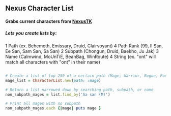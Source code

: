 ## Nexus Character List

#### Grabs current characters from [NexusTK](http://www.nexustk.com)

##### Lets you create lists by:

1 Path (ex. Behemoth, Emissary, Druid, Clairvoyant)
4 Path Rank (99, Il San, Ee San, Sam San, Sa San)
2 Subpath (Chongun, Druid, Baekho, Ju Jak)
3 Name (Calmwind, MoUnTiE, BeanBag, WinRoute)
4 String (ex. "ont" will match all characters with "ont" in their name)

``` ruby

# Create a list of top 250 of a certain path (Mage, Warrior, Rogue, Poet)
mage_list = CharacterList.new(path: :mage)

# Return a list narrowed down by searching path, subpath, or name
non_subpath_mages = list.find_by('Sa san (M)')

# Print all mages with no subpath
non_subpath_mages.each {|mage| puts mage }

```
